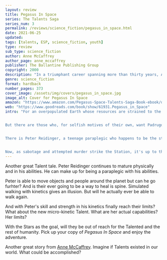 ```yaml
---
layout: review
title: Pegasus In Space
series: The Talents Saga
series_num: 3
permalink: /reviews/science_fiction/pegasus_in_space.html
date: 2021-06-25
updated: 
tags: [talents, ESP, science_fiction, youth]
type: review
sub_type: science_fiction
author: Anne McCaffrey
author_page: anne_mccaffrey
publisher: The Ballantine Publishing Group
copyright: 2000
description: "In a triumphant career spanning more than thirty years, Anne McCaffrey has won the acclaim of critics, the devotion of millions of fans, and awards too numerous to mention. Her bestselling Dragonriders of Pern® series is counted among the masterpieces of modern science fiction, a work whose popularity continues to grow as new generations of readers discover the literary magic only Anne McCaffrey can provide. Now that magic is back, displayed as breathtakingly as ever in the exciting and long-awaited addition to McCaffrey's classic Pegasus series—and the perfect link to her bestselling Tower and Hive saga . . ."
genre: science_fiction
format: hardback
number_pages: 373
cover_image: /assets/img/covers/pegasus_in_space.jpg
image_alt: Cover for Pegasus In Space
amazon: "https://www.amazon.com/Pegasus-Space-Talents-Saga-Book-ebook/dp/B003JBI43W/ref=sr_1_1"
web: "https://www.goodreads.com/book/show/61931.Pegasus_in_Space"
intro: "For an overpopulated Earth whose resources are strained to the breaking point, there is only one place to look for relief: straight up. With the successful completion of the Padrugoi Space Station, humanity has at last achieved its first large-scale permanent presence in space. Additional bases are feverishly being built on the Moon and on Mars, stepping stones to the greatest adventure in all history: the colonization of alien worlds. Already long-range telescopes have identified a number of habitable planets orbiting the stars of distant galaxies. Now it's just a question of getting there.


But there are those who, for selfish motives of their own, want Padrugoi and the other outposts to fail. People who will stop at nothing to maintain their power or to revenge its loss. Standing in their way are the Talented, men and women gifted with extraordinary mental powers that have made them as feared as they are respected—and utterly indispensable to the colonization effort.


There is Peter Reidinger, a teenage paraplegic who happens to be the strongest telekinetic ever, his mind capable of teleporting objects and people thousands of miles in the blink of an eye. Yet all his power cannot repair his damaged spine or allow him to feel the gentle touch of a loved one . . . Rhyssa Owen, the powerful telepath and mother hen to Peter and the rest of her \"children\"—and a fierce, unrelenting fighter against the prejudice that would deny the Talented the right to lead happy and productive lives . . . and Amariyah, an orphan girl who loves two things in the world above all others: gardening and Peter Reidinger. And woe to anyone who harms either one of them—for the young girl's talent may prove to be the most amazing of all.


Now, as sabotage and attempted murder strike the Station, it's up to the Talented to save the day. Only who's going to save the Talented?"
---
```


Another great Talent tale. Peter Reidinger continues to mature physically and in his abilities. He can make up for being a paraplegic with his abilities.

Peter is able to move objects and people around the planet but can he go furhter? And is their ever going to be a way to heal is spine. Simulated walking with kinetics gives an illusion. But will he actually ever be able to walk again.

And with Peter's skill and strength in his kinetics finally reach their limits? What about the new micro-kinetic Talent. What are her actual capabilities? Her limits?

With the Stars as the goal, will they be out of reach for the Talented and the rest of humanity. Pick up your copy of *Pegasus In Space* and enjoy the adventure.

Another great story from [Anne McCaffrey](/authors/anne_mccaffrey.html). Imagine if Talents existed in our world. What could be accomplished?
